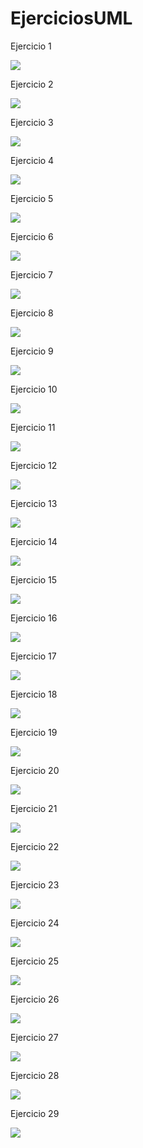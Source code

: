 # EjerciciosUML
Ejercicio 1

<img src = "https://www.plantuml.com/plantuml/svg/NOrDYiCm38NtFeNn0GP2cCt0G48ck_c1kO4QczH1jefYBzhRz2ozMDsqZUDk9A7lyRrc3i0XEXH_kyaCGNQMXuWa7bj-o8wGM7vAzMj69hKXN_PoTYOm9Lg9f-4_3V3ZJPBFbFucFzeGTGhN9Mdzi8yCYwK0kHeO_0HgBUaYQ0PDKgnNqL2zlMz85hMdYDdIeptCHjnN4NF05f5KPlrav0yS5rw_l8rVtfLeZDVHuHK0"/>



Ejercicio 2

<img src = "https://www.plantuml.com/plantuml/svg/VL11JWCn3Bpd5LRk_G0gKb6BG4AKGm-SquqbidBYAibAV8Uty36osTOGDVJYNSrCPiRUf6nYdZofj-E8GuONar7D0-vWp_uO4Uv1pu2-m0yd97AMP-BT1PiuNdDxCpZlCEGgUtNM4cOE8ZpWvy9C8vRdb_YdoH5XzApahoaYg6u4dKgDGEAUgzDltiwPO5ITJKv5j11TVo7xEnzE60OKtRyhRqqaJchvD2KMI0lLhI7izOxrr2luUuV7bB-_IcGonMNB0TRdUgriNOJmuKQ67Of0WZecPsvrmsQ3mKwUVW00"/>

Ejercicio 3 

<img src = "https://www.plantuml.com/plantuml/svg/VP9Fgjim48VtFiNWlQ5EIHU5bgGXBGM7cgHqFv6cGKNM6Ft9ejVe2Rhi8eloZk2BlOWaYXLCLcFuVIDhvjF2URG-TBhujlz5miCNnOADnEBs0U_X-t3oGJDyWBB1H9HZPBcAQJr_ynOggEVrkp8_u9ymIc1aXZ-QE4jtOL-DYTtFqA5_OBXdwod66vHa4IJ1y5TZbtFBuDb6gY4sQ2M3HFYXZ50PjdOUOqOWs3YoHnHgU36nSKk7eD6MnMqZJJYWhOjBEVT-DSuh7rB39ZYAHsbeE1mjbNTqfO946Q4MxN1oewX5vMBmsQ8H2k-_srAlbS3YMlFrfn4amLf3Qr5ocT093IcSif322GcjCe8qIWIdkbvJnax9C7n0dQYn2abEi66Xihi-S_0faE470xFYKfuO6AqaiKb1lAfLCaLt1MlNu_0_AaZhhI29sX5e5gZLRmGoy35DS6LcJvaAibS7zXf8EbCBCZ9q-XK0"/>

Ejercicio 4 

<img src = "https://www.plantuml.com/plantuml/svg/bPBF3j904CRl-nGJpfBO6X5DD8I2n4IHo9NBi3lKDTlTPlySV1mUm8FX4VfYxWBR4AbDl3IJRtxpJVhDBfn7wqEZsDVZ3-8UAlGaBAeLxL5xYRLXpnAyWwrfZfRWFKno6mH13yIwCarhd2U54pZeZyI_8qWjkJJ0ZNRU1ivbTz7HetZvvdNFdAH-1egox87MoeOiNY6iBJv0yxytEQg35WZaiSK1sra_aT4dsrVfP_1efKf5KHP5FoA8AypaybELBETlPt3uWfwiH1M5ZKKjlOapQ-UbCb7wPfhk78FYvWLikikjMAAr9XKxbOR9fNfBXglkx2B1yeK-XnejktxZ7IeP18fqXtzatvDH2rhUuGsgcCz3TuVTBvSwQzTYzpjsyhvrYcv5LP-TqGKR4gFBO_RtkuwZ9vdFExQl13Qa3YoC1nr3yq8Tb6533tiAEP0z0MaUI7kBiO8FW_XqC9xREBz9FxiBY63Z2FsFIJbYmXQaHMZK7m00"/>

Ejercicio 5

<img src="https://www.plantuml.com/plantuml/svg/NOz12i8m44NtEKN83NGljDJYHbruWo49DMMQaKbceSN3U1OlPecb5dV9d_S-CrNAm5a6L1OX9Tq4je8qgeQGME-qEN18Hkq333upJSb6FTLCNxpDxrViYd6as8KihY1rj5TXAE-bwWmCiGVpAsW478FxjnUZVWYky1R3BVbnDH-00o8PrVPUd-1UukttvoFnl6_bevkE_000"/>

Ejercicio 6

<img src = "https://www.plantuml.com/plantuml/svg/LOzDpe8m48Rtd6B21UZt6V0dCM7bJYJH2vHsr37jbBGbyLxkt78nIy82LhEOPvvvtpf4wUDWJNRfNgWYjEY3OvdD4mxGEDjvX2FaBVOKNRxOjPuiUf0z6aFQJT3DUOzX2LtnCR1sA-gSlX8lgHEgfmIDm5AH9UGuWN-Y46NnByHc9NpFag06GxoA1CtuJPdSf2ATD7GdbPJZXzFDVhSjgoghaNKg_GC0"/>

Ejercicio 7

<img src = "https://www.plantuml.com/plantuml/svg/PO-zJiCm54RtFCMLHuO8rao944mG8SG0esDVu4gsR_2F149ziQvziJfMMYkjDvyZVqVkGvG-9ciQPMG885uy_w6A30B-6yXdP3jvx43SmHl-HXQ5FgBwbg0Ho94YxY1RGZlprdwIw-2sRSzsT-eyv_laEO160my_YMOMELXxQsv1mup6aEQmeQziolRDYkhsK_gIViaFAYQfYDtbP-gpWk-PlKOdjOJtfJ4UzXRzbVkehkHwT3fPSmG0"/>

Ejercicio 8

<img src = "https://www.plantuml.com/plantuml/svg/SoWkIImgAStDuV9FoafDBb5mJ2ufJKpEpC_ZWhCKh1JSKfCp4XLIKXKoypA1GWgs2WPc-WP6-aO6HiRO5QPbvW5L6HfWLHMIMG0oGycr8Zcn32XuU7EU4fT3QbuAq240"/>

Ejercicio 9

<img src = "https://www.plantuml.com/plantuml/svg/JSmnIaH1383X_fqYJEy5165bsK9msMBbOPit4nyZUObaCk8zF8N5gpp2N4n62wSAvF-IGt4qhnjFb-MLeiEnOZAT_WRSmbFRlRB27OIp2WBdWk4_7qr5MTUsOoSbhwpmF3-4ySDNb1n_U_jaqg5Twt8pzkjBtT17SKOdoyYGYA7ecvfJbvV5S63trTNw_f5Kq992GfYpn3oWKt7iXI2g5B9tZBbzIpyxVKHY4gSm7KXItVW7"/>

Ejercicio 10

<img src = "https://www.plantuml.com/plantuml/svg/RP2_IWGn4CRxVOeXfN27jgdk4AtqECH2ovYCEf1arlm1HNmnMr_CoNfwMToKtoypF-RRv69IgS4FrfkSGUqJlw4jhE1z07ax3Wy9DQWpkCLNoQVq4ksp0OT0aIon1g64OUGvVQIeuNIz_gCVlvfhGjdBMNvvk7YfDB8IuT5tqBLeEwBtv3ZFqXlsq-wJGtJSVLMVJ6hwhItLME8uFwOVc-9pvkGm6cVWhZbsNvy1qpzstpFHBHuXHSbo1QiLgAPHVQKQzjAsD3OQm3XqfFtjfvQlqAt7YF33CCAmmUXgyDy0"/>

Ejercicio 11

<img src = "https://www.plantuml.com/plantuml/svg/ZPBFxX8n4CVl-nIJ7atuvRSOF9XeG8B6P8aRCDw7TYGrtSwcVpZu6Zw1HmySZ8-mBoODK7O1YQVPvFkPRcS-dVg0BiJ659ystqW6-A1PibLOd3_WDNpkzY4QXZSWAio4w2EpUKhBoVDB644vAL-9uG6_fDKI4zFzCCI3T1qtepwn_XeR35SCj-m2fNY9YXo28kX-6co6t2m6TecgY2qwnQ0GlcWhzG1R-80f8v1iFRaTIjtziQbnHTjeq8dYl94gRj6LnR4SUZzQ7tI8kM4PFQMZ35GSTux41Pthg50bg4RNxNqlgb7x5BntQAN6o-zMr1ejiJZLuVhp28fWOQ1sg5XazAw67DvQoE4T2RMsaWmg1A-Rrb1c_oN3yXPDfleg57d9bgKUtFMHWtUHB5yP61V7yi10RoMPpGhILPrMEReeMFWMkzz9GLwlU7vwUY5W1A8Ka9sj2GnBDFex0bbucuUvnSV_Wn_vmRC4Ts8K7HgcP5Lip5y0"/>

Ejercicio 12

<img src = "https://www.plantuml.com/plantuml/svg/LOz1YiCm34NtEeNnSY0csMOLo0pCejtr0ceYWi6sYYL38VHKEK8kLhTGQ9Pw-dpU7qGnQua1fe0Ynlw9vZ9foMZD2kE-pNxXtdJcGdTb-4N5oUzRwathNAMUuetXZ4hPOo2fKUT-3AKIpOV20mxt2YUSim-11VuvHx_KGXWfKbAkOJXOsFPLAENQq1Vbfdb_Edjm1XWepNNF4m00"/>

Ejercicio 13

<img src = "https://www.plantuml.com/plantuml/svg/SoWkIImgAStDuU9ApaaiBbPG2iZFoKpFpyjNKgZcugf529VcbO358gmK31NoIdDJY_Av8X5ia58alKg6IWhvkheAIiPwUbfnId3zLWe1-SMfgGfsN0wfUIb0Um40"/>

Ejercicio 14

<img src = "https://www.plantuml.com/plantuml/svg/SoWkIImgAStDuSfFoafDBb48oC_9JC_FopUivghbWWkMvfM0H22qWfL2XAskeG626saBvA4fDu8gDq9LRWHMhekftXYgtXYi7gRS64Cvmeb664uqWPfXWcgd2GudcaALcw9OQOf3jHbKjHcAQZDa1y83Jo5VLrS17Zm1-SMfgGfssAIDy4iR8qd3vOqGyYO8UMpIflYbpP1Dvt98pKi19WG0"/>

Ejercicio 15

<img src = "https://www.plantuml.com/plantuml/svg/VOz1ReOW48NtSue9ooQO0c5ZOkCHNEgcYRMaQOEG2AoCTwzIfT3-SGNptZTlPbhdnyM7MODz-rAJnyxgpmzhB5jXWoG6um_bvyKQ-uQovzzoQFRg3yvFd9SuZpZzpukJ5v6_S57WvOeyhbY4o3D45Y4oMn7IWMWfnNH2PvrI-FB8vlUsoEpayvlqqfQtTfaEanwTGt9n15U0BSb7GzJw6XcQCAl5mf3zTpJh9QogdaWSHSJ-VIKf8flPAlCUPlqD"/>

Ejercicio 16

<img src = "https://www.plantuml.com/plantuml/svg/POv1IiKm48RtESNmzbv0yF545DsKWbvWJCPsIf8famGguc4yWpktlPXfqMfvksI-xuF_b39gBi4Rwp4bQ4cJH7mpZOHd9RY29vgoc5OvaCBrIDwpa-t-I5s9Jix17TaUmH4qQ9a2KymhhEznoQO_jPc_0gaiyeEh7h-mhT7y6JVbtPYVPN2ugU2rT8KESB7x_HgNS9lo_04M4pe4An6E__fx7cHDMvME8cTHsCVGyx1kFu8vKNGb-6y0"/>

Ejercicio 17

<img src="https://www.plantuml.com/plantuml/svg/VLBDQXmn3BxhASmU2nlQQw4XcpIb2s49T5z0OokfYd-c7hiKXZvCZpcMt7gT5wl6cRKXK_OqO-cJz7twT3KaZ2ax2zhYCAXhxYo7H1f7E0JNHL8Vr95-fW0VEPBMF3tx6ZgIdPuUWWyrSfZ-Eef16LBaUajemY19d-SexAO_9OKzoT28SnaBBi0lM0ZSM_G9nrCZGIn_S8CzQZPeMgoL7SbDlnElQJV87NSnZB3_Sdre0ZXbMzbNVdtkhFGwYKK9mzvmS2Wl4Z6Aowirl_qsoyKumitqRFYnzRmrd49ajAifQBvd7dYPijh47MafR7hM6sP3Fl53PNh6gKPqSULrtnNlvaYSdeQ4Jae-aVwAPR8Nsg6INX8q9EwpHLCmXdu4cviwQi18Q1jalO1sXMhpRgF2TYlVYuitc-Kye7ZvAbSz07X1bNnBrnDHxzNETXGVKLsgKwkt1VDVy3t5H9uqgPswXBgEMhET_sJKYs5Iy5b4XlFWwiDPUE7JX0bsxyl68WeQu8gyoSx-0m00"/>

Ejercicio 18

<img src = "https://www.plantuml.com/plantuml/svg/TSv1oi8m40NWVKwHY_pGdrfNwaAym90CDP9aP9A0KZnC3-3AdTjSp28IswhRUNnlNXKYS4pE2cKX1BaaTj29cYon_9CxF4KI5_5AwmIQZSrzH2OvPEXrCIlohOb93soJxmvv3FFD6mLpKl8jgfXxtoPRQgVFEl7lrJunbFRvBD0_wMZ6bTNxHzdLYON9lSF8zAs_iUOOy1Cr1vHhE1EFqFE6ddXQL0qoEVi0"/>

Ejercicio 19

<img src="https://www.plantuml.com/plantuml/svg/ZPAzhXen48LxFyLeoqZtAhHH4e48gQA0mkO1Phq3SUGVvFLAKH0FGqbDH-iNYusnMNwat6vdx3bpphSUTmwjwvLaN6BNmGyAZTuY5_wej-mhyLy8dw0Mf3Q6VQ6EMx4v7yOk_N66rVx0jU3n6kbUGQvlfDYENJRCcz_ap9PD_R4LQrDalXlLM2hbf7V6GYcJaPPWQYaf_iVLt8erwUpfMxz6osR1K6joBrMi9kNtRkW_DwBdcn1GlNzzVLV1omjKe_DN2WCVO4aG_5b2AVx67Ps9OJxdq5CZYIUcTq6Vkz-nFFcp4JnjVqHMc2vH8eGMwJPFFDqL8lizO2F8EWIKiF6dHWeU9HiJFA8Ug4uaAkJ-eDyY7QOIZ08fCAe64mbI7siW7T4aA0Niw2dOHR1gIHCdcC37Evv6r_45M9J5uf1qUJH2Yt2vl9ZhmKhet1q4NqZK3aD4Vr9auvnENzShirQiekRZxnGsXngWIOfd8YQ6J8ZYRsDPAHzc0fSHDWwnUYN_0G00"/>


Ejercicio 20

<img src="https://www.plantuml.com/plantuml/svg/TP51IiOm48NtSueXIw55jrr81LsuA-85nZX889sK91L5F91ByGYzc0aD8VsXcq0otnlUHyOGoSTrjg0jXO0J--24lk0RoikJi-sDm-8aq8jbv8_8ydf9F6y_Mens9-D7YUpVMRJP_WIRmUJT9-jOSqUo0UzqN6cFdw48K4HGtIZiK5tt_PNALN30UmuyBxpz4ju2j4O5JcTjat3ZpHjdjAhjwmfwD1fm8X-DDWlXW-HKNPLXrzKoZGV0c3pIB_m3"/>

Ejercicio 21

<img src="https://www.plantuml.com/plantuml/svg/SoWkIImgAStDuKhEIImkLd3DAybCIKnnJyrFBpgyC2qpER6Qo_dmvfJCz7m5MuMGr8gIV2w__DoaebGujvOBgZUWDAyaNm4ebfgNWjsa2A0clyExSbEByhaYaTXH23R2E9_3Q_DI4_6PXr1xkB68i5AeWKe6UdfQIWhvkheAIaOW9iJXN40pq6IDaMGLk1o0PWC32W00"/>

Ejercicio 22

<img src="https://www.plantuml.com/plantuml/svg/TP1FImCn4CNl-oc678KMwx5ug9OU12a5Y_TfCjPW_YoJH5JyIfwyUUqNCzsuh3JRIx9vxvStBxi84JacQvhmebsBZ1Rsx5Dxvvw9TKGd2QuQQJ04MEgaK3LbWpcilTqnpK5iwIrwCHWRF7o5CPtzgtPIuwabPWByP0BYSZgz421MeKMfFTpiDF6HAmr6Z4ePwLKprvzvs1ADeNFcnk07rkPfqvNIJpe3VS6IsQsvoBrtUnsJobNMXnzBFBoav7Th1XzIItmCeXeTPlGV-S8Va-aPl4Cix-pz-dSQikIYXrM8d6HCZAQFF-UEotdqLhTbBhbakrDFviXAQ_uVyksDvuWAApaHnqfzp3kwIhv58m_VhbcGKycQNm00"/>

Ejercicio 23

<img src="https://www.plantuml.com/plantuml/svg/SoWkIImgAStDuIhEpimhI2nAp5L8ByelBV3CoqWjoYn9p4jELJ3YuahEIImkLd1DoKpBJCxCX_6Ty_EAIufAavCp3s_EuqBXATZKwEh2DM2JKmAAPPNcbUJ3ZCbCoLU2cen34gkeWfA1dfwXaa8-o4m39JH7EQJcfG2z1m00"/>

Ejercicio 24

<img src="https://www.plantuml.com/plantuml/svg/VP0n3u8m48Nt_eeBEqJZHXnOCBgh-wKSSh6qJOyw-UCj2NKXiFMzzoLzxngPC4nnD4hUR3q67E4LNFGtEr3W2QqcE2bjK0HQqP4CBkh97oRRPNbruXDlrAABXpZe2DgEUzRi2hLoe8OBwG5da-rirN24EzFetJxTiwtXK5KxzFbRbl-EMtaklP7dnNbJJbL-W4lGUgbgqgVfg3y0"/>

Ejercicio 25

<img src="https://www.plantuml.com/plantuml/svg/TP0zIaKn48NxMKMsO6lrG7mWUAtU1iPamCZDZ4mcyE3YWcvXPMURZUaa-2DeEzzt3ZavL4ErLbQ8AzOQRlEzoWPt_QsGIaWK7kGHwsMu23nlS1GjwEIcF2dL_YBicBYLCDYyv_xASEfxv1o7JXmR9bB6wEmhSwAXNF_6y0n_DMwm8BSQDPl0F8kh_nTjS2Kr9mdm3P9dvk2bKJN53OwASGG-the64yFrv-gbxoP9nf2pVRfk69tD--10dFmdtm40"/>

Ejercicio 26

<img src="https://www.plantuml.com/plantuml/svg/ZLEnRjH04EttAqOkaUx4WMWYYaIN8AKWI5oKVcuzN1RMCzQiZH3c2Zw5afgErZ_6shVcd8KST9vvRzxpsvqz3mrgqrRUX0-EQrIiOAVIrjTyJ-eQP4lmp5YF8S0DVgJERDgQz9spZivW1Tp_h4Z5xCs0Gh4gOB4GA9ukb_6pkDvv2WxXRQleYuppVBbyCUEy5aORMScj_xeDheo6hqGh7Bo8smh6Ac7HDNtzmpYZdV1EvgdVcHkfjZecRUXJ8-RIALdh-Xzy1eDLQk_DfFJoosAHspy2vgRvL5QFFo-3G3H-4iixuWOPOUEgsbCwjp_bE_D6I-9ZXht9E7FjrKFjjGpQxx4uELF0MbjBAbEKL7RcrjNo--w6OdtWxITcdc8O8IP0jGAbR3qDuriHJyXYhaBJVuEIh2YM-02wxRzRTXOZ2jQHAXsD4xGUsmUd-I_aORl_5qipiqH9hJEN5AowEctBTFeNlcaLvs_dWkrzrjgRf99M9h_g7CqlopmQEqOZZq1iQJZ1GnKHfHt7EZgV2DcPErTgRCKHjk95yTWPQqeQ-LFjp8OgPvtQrgEQAuvq5KxSj1hJqcmSmrRnimG8w5rCHy6ivI_DUEZdn6LR-Ly0"/>

Ejercicio 27

<img src="https://www.plantuml.com/plantuml/svg/XPB1xjCm3CRlUGehHwGEnh6QqARH0zA6a0OFO5gh61Axf2cQA3lmG3ljjcjV3ALIsGQK_osE_NtEzrFMRSGGE-zC-uMbmO0Uwg1TyqO-KU28KXAyDAPqsBPW2ubSOGMRyBKZTSEbvX9jRxP1HPtMmnbpM49ayesQavaHmEf7be4zS6HzQAbzGh9L-Tn9_5C5EHnOwivXUBuVhYvousZMoYuNYsSMiap1laZ7MT__M5ZGB9lqhzcJj3nS179u1NkkQ6BspvIzUS-D9bGadOTKZ6FcDCdcNZJrRnjxyrRznq0ZU3f6DNkgkC9Kot3r5DHya1JYzyHjpQwhCVpjy2xeDvQIyUuAXtDxxp1AHn0t3dEuSbZ1WM2d9Jh-Zb28CO_9UxDfII9w9ebg2eaKmbGDFmCXL0J5iN4QiKovKuWrIPK-xoy0"/>

Ejercicio 28

<img src="https://www.plantuml.com/plantuml/svg/VLD1RjH04BptArfp0gHOXECg4ecoMSWXGYBX0RspBQU3PyRqZ54aarVv2VuOurYpMXPdRtPrbQgwshwCYJHrhe7uKtnBIWvh3LrxwnzP9P6tZ9y0R4CnelcsVU8Ky4f_THoQSQZ51jF3zJZif0uhFCV4pod0cX9P6GU_mezLbL5XrsPO7FiemNDSOLLzXZL7gzBErA9-T_yUxYYn2ZKPh2fatpai4Bp0SWwy-7DsXcQZL6URFDunpaHpKb5cry6rpIcsoRjyC3X9vgTbNcdhvjdIxxc67ZPi7mbllLZ9FUqRcU6D71Nr0WVYLyFbH2kymAkMb2SYxZebdtX_hNj9yb-uHHJD-NulSnZyrU51s3CsNKsACMorE2ntNMR7hVRm8uQ3U-QtlESnRMuvfmabpfij__DLzF0zM88xKZSE3NnHyf8c0uJYriEQRL1I-Cggv2G7foduWzAMdZ9-uvDoOi-QXN39VZVz6Ny1"/>

Ejercicio 29

<img src="https://www.plantuml.com/plantuml/svg/TLFBQW8n5DtdAowkse9Ijov4g2qkj1KgtLyprpPbyY2F8eYVvABq4-R7QcOcHaVScPnx7fxScJYFrWTPCbwYSx0awxJ27NlLScq92Ypq28RWQUlrwP9WWrAK0ZFqJjjwa5IG40_iXVWNWa8kf23b6nb1qcWs3vzeCvGTMb91cw2ugFxK21u7WmwlWoRgdhNXeNUyVUX1lvz-JJKFiZ4QmvpeRdL_UxW5Hl2a5IVk4RXMCBvDUFv9qakqNd1X44XTU0pFvzzuC5ZdZvmfEPA6gb-yuN3arlyx3dy89pn6wVQzibPwijpbKRcWizPdw3nU5hflTHg7B14391LXYL-tlSJguB9N4chBk0wpq382SNSubRIsJUeSByRbLfXirTNEpxXZg-hWGwcp_agOl7_na8RpJe49wrBmPDpfuRIuEpQhixD5-2OReGcf8duY_m00"/>
